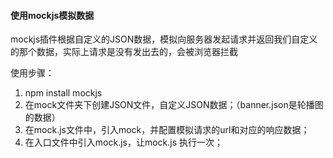 #### 使用mockjs模拟数据
mockjs插件根据自定义的JSON数据，模拟向服务器发起请求并返回我们自定义的那个数据，实际上请求是没有发出去的，会被浏览器拦截

使用步骤：
1. npm install mockjs
2. 在mock文件夹下创建JSON文件，自定义JSON数据；（banner.json是轮播图的数据）
3. 在mock.js文件中，引入mock，并配置模拟请求的url和对应的响应数据；
4. 在入口文件中引入mock.js，让mock.js 执行一次；